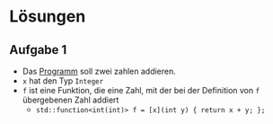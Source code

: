 # Lösungen
## Aufgabe 1

- Das [Programm](./a5_1.cpp) soll zwei zahlen addieren.
- `x` hat den Typ `Integer`
- `f` ist eine Funktion, die eine Zahl, mit der bei der Definition von `f` übergebenen Zahl addiert
  - `std::function<int(int)> f = [x](int y) { return x + y; };`